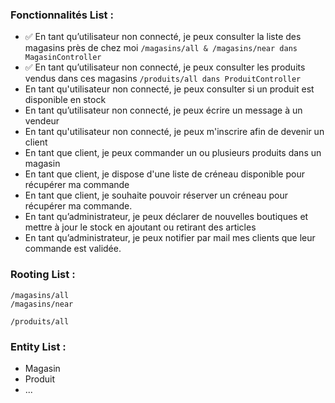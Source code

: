### Fonctionnalités List :

- ✅ En tant qu’utilisateur non connecté, je peux consulter la liste des magasins près de chez moi
    `/magasins/all & /magasins/near dans MagasinController`
- ✅ En tant qu’utilisateur non connecté, je peux consulter les produits vendus dans ces magasins
    `/produits/all dans ProduitController`
- En tant qu'utilisateur non connecté, je peux consulter si un produit est disponible en stock
- En tant qu’utilisateur non connecté, je peux écrire un message à un vendeur
- En tant qu'utilisateur non connecté, je peux m'inscrire afin de devenir un client
- En tant que client, je peux commander un ou plusieurs produits dans un magasin
- En tant que client, je dispose d'une liste de créneau disponible pour récupérer ma commande
- En tant que client, je souhaite pouvoir réserver un créneau pour récupérer ma commande.
- En tant qu’administrateur, je peux déclarer de nouvelles boutiques et mettre à jour le stock en ajoutant ou retirant des articles
- En tant qu’administrateur, je peux notifier par mail mes clients que leur commande est validée.

### Rooting List :
```
/magasins/all
/magasins/near

/produits/all
```

### Entity List :
- Magasin
- Produit
- ...